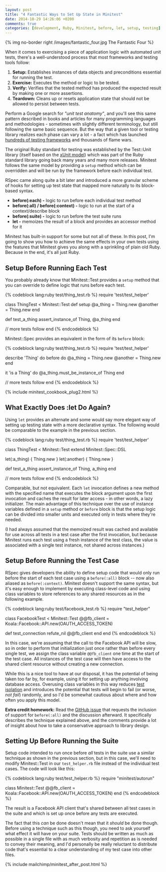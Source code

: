 ```yaml
---
layout: post
title: "4 Fantastic Ways to Set Up State in Minitest"
date: 2014-10-29 14:26:06 +0200
comments: true
categories: [development, Ruby, Minitest, before, let, setup, testing]
---
```

{% img no-border right /images/fantastic_four.jpg The Fantastic Four %}

When it comes to exercising a piece of application logic with automated unit tests, there's a well-understood process that most frameworks and testing tools follow:

1. **Setup:** Establishes instances of data objects and preconditions essential for running the test.
2. **Exercise:** Executes the method or logic to be tested.
3. **Verify:** Verifies that the tested method has produced the expected result by making one or more assertions.
4. **Teardown:** Cleans up or resets application state that should not be allowed to persist between tests.

Perform a Google search for *"unit test anatomy"*, and you'll see this same pattern described in books and articles for many programming languages and methodologies - sometimes with slightly different terminology, but still following the same basic sequence. But the way that a given tool or testing library realizes each phase can vary a lot - a fact which has launched [hundreds of testing frameworks][1] and thousands of flame wars.<!--more-->

The original Ruby standard for testing was established by the Test::Unit library (itself based on the [xUnit model][2]) which was part of the Ruby standard library going back many years and many more releases.  Minitest follows the same model by providing a `setup` method which can be overridden and will be run by the framework before each individual test.

RSpec came along quite a bit later and introduced a more granular scheme of hooks for setting up test state that mapped more naturally to its block-based syntax.

* **before(:each) -** logic to run before each individual test method
* **before(:all) / before(:context) -** logic to run at the start of a context/describe block
* **before(:suite) -** logic to run before the test suite runs
* **let -** memoizes the result of a block and provides an accessor method for it

Minitest has built-in support for some but not all of these.  In this post, I'm going to show you how to achieve the same effects in your own tests using the features that Minitest gives you along with a sprinkling of plain old Ruby.  Because in the end, it's all just Ruby.

## Setup Before Running Each Test ##

You probably already know that Minitest::Test provides a `setup` method that you can override to define logic that runs before each test.

{% codeblock lang:ruby test/thing_test.rb %}
require 'test/test_helper'

class ThingTest < Minitest::Test
  def setup
    @a_thing = Thing.new
    @another = Thing.new
  end

  def test_a_thing
    assert_instance_of Thing, @a_thing
  end

  // more tests follow
end
{% endcodeblock %}

Minitest::Spec provides an equivalent in the form of its `before` block:

{% codeblock lang:ruby test/thing_test.rb %}
require 'test/test_helper'

describe 'Thing' do
  before do
    @a_thing = Thing.new
    @another = Thing.new
  end

  it 'is a Thing' do
    @a_thing.must_be_instance_of Thing
  end

  // more tests follow
end
{% endcodeblock %}

{% include minitest_cookbook_plug2.html %}

## What Exactly Does :let Do Again? ##

Using `let` provides an alternate and some would say more elegant way of setting up testing state with a more declarative syntax.  The following would be comparable to the example in the previous section.

{% codeblock lang:ruby test/thing_test.rb %}
require 'test/test_helper'

class ThingTest < Minitest::Test
  extend Minitest::Spec::DSL

  let(:a_thing) { Thing.new }
  let(:another) { Thing.new }

  def test_a_thing
    assert_instance_of Thing, a_thing
  end

  // more tests follow
end
{% endcodeblock %}

Comparable, but not equivalent.  Each `let` invocation defines a new method with the specified name that executes the block argument upon the first invocation and caches the result for later access - in other words, a lazy initializer.  The main advantage of this technique over the use of instance variables defined in a `setup` method or `before` block is that the setup logic can be divided into smaller units and executed only in tests where they're needed.

(I had always assumed that the memoized result was cached and available for use across all tests in a test case after the first invocation, but because Minitest runs each test using a fresh instance of the test class, the value is associated with a single test instance, not shared across instances.)

## Setup Before Running the Test Case ##

RSpec gives developers the ability to define setup code that would only run before the start of each test case using a `before(:all)` block -- now also aliased as `before(:context)`.  Minitest doesn't support the same syntax, but it's easy enough to implement by executing class-level code and using class variables to store references to any shared resources as in the following example.

{% codeblock lang:ruby test/facebook_test.rb %}
require "test_helper"

class FacebookTest < Minitest::Test
  @@fb_client = Koala::Facebook::API.new(OAUTH_ACCESS_TOKEN)

  def test_connection
    refute_nil @@fb_client
  end
end
{% endcodeblock %}

In this case, we're assuming that the call to the Facebook API will be slow, so in order to perform that initialization just once rather than before every single test, we assign the class variable `@@fb_client` one time at the start of the test case.  All instances of the test case will then have access to the shared client resource without creating a new connection.

While this is a nice tool to have at our disposal, it has the potential of being taken too far by, for example, using it for setting up anything involving database access.  Overusing class variables in this way reduces [test isolation][4] and introduces the potential that tests will begin to fail (or worse, *not fail*) randomly, and so I'd be somewhat cautious about where and how often you apply this model.

**Extra credit homework:** Read the [GitHub issue][3] that requests the inclusion of support for `before(:all)` and the discussion afterward.  It specifically describes the technique explained above, and the comments provide a lot of insight about how to take a conservative approach to library design.

## Setting Up Before Running the Suite ##

Setup code intended to run once before *all* tests in the suite use a similar technique as shown in the previous section, but in this case, we'll need to modify Minitest::Test in our `test_helper.rb` file instead of the individual test cases.  The code will look like this:

{% codeblock lang:ruby test/test_helper.rb %}
require "minitest/autorun"

class Minitest::Test
  @@fb_client = Koala::Facebook::API.new(OAUTH_ACCESS_TOKEN)
end
{% endcodeblock %}

The result is a Facebook API client that's shared between all test cases in the suite and which is set up once before any tests are executed.

The fact that this *can* be done doesn't mean that it *should* be done though.  Before using a technique such as this though, you need to ask yourself what effect it will have on your suite.  Tests should be written as much as possible in a single file with as much verbosity and repetition as is needed to convey their meaning, and I'd personally be really reluctant to distribute code that's essential to a clear understanding of my test case into other files.


{% include mailchimp/minitest_after_post.html %}


[1]: https://en.wikipedia.org/wiki/List_of_unit_testing_frameworks
[2]: https://en.wikipedia.org/wiki/XUnit
[3]: https://github.com/seattlerb/minitest/issues/61
[4]: http://c2.com/cgi/wiki?UnitTestIsolation
